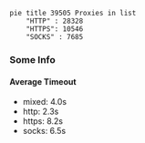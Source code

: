 
```mermaid
pie title 39505 Proxies in list
    "HTTP" : 28328
    "HTTPS": 10546
    "SOCKS" : 7685
```

### Some Info
#### Average Timeout

- mixed: 4.0s
- http: 2.3s
- https: 8.2s
- socks: 6.5s